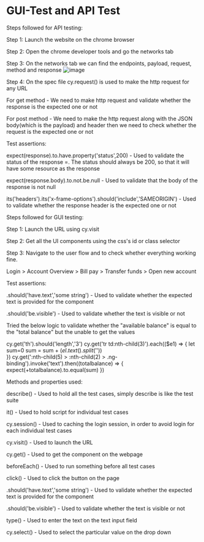 # GUI-Test and  API Test

Steps followed for API testing:

Step 1: Launch the website on the chrome browser

Step 2: Open the chrome developer tools and go the networks tab

Step 3: On the networks tab we can find the endpoints, payload, request, method and response
![image](https://user-images.githubusercontent.com/42145218/142796917-e679748e-55f7-48a7-833d-e6f250853846.png)
 
Step 4: On the spec file cy.request() is used to make the http request for any URL

For get method - We need to make http request and validate whether the response is the expected one or not

For post method - We need to make the http request along with the JSON body(which is the payload) and header then we need to check whether the request is the expected one or not


Test assertions:

expect(response).to.have.property('status',200) - Used to validate the status of the response =. The status should always be 200, so that it will have some resource as the response
            
expect(response.body).to.not.be.null - Used to validate that the body of the response is not null

its('headers').its('x-frame-options').should('include','SAMEORIGIN') - Used to validate whether the response header is the expected one or not
       

Steps followed for GUI testing:

Step 1: Launch the URL using cy.visit

Step 2: Get all the UI components using the css's id or class selector

Step 3: Navigate to the user flow and to check whether everything working fine.

Login >  Account Overview > Bill pay > Transfer funds > Open new account 

Test assertions:

.should('have.text','some string') - Used to validate whether the expected text is provided for the component

.should('be.visible') - Used to validate whether the text is visible or not

Tried the below logic to validate whether the "available balance" is equal to the "total balance" but the unable to get the values

 cy.get('th').should('length','3')
       cy.get('tr td:nth-child(3)').each(($e1) => {
       let sum=0
       sum = sum + ($el.text().split('$'))        
       })
       cy.get(':nth-child(5) > :nth-child(2) > .ng-binding').invoke('text').then((totalbalance) => {
       expect(+totalbalance).to.equal(sum)
       })

Methods and properties used:

describe() - Used to hold all the test cases, simply describe is like the test suite

it() - Used to hold script for individual test cases

cy.session() - Used to caching the login session, in order to avoid login for each individual test cases

cy.visit() - Used to launch the URL

cy.get() - Used to get the component on the webpage

beforeEach() - Used to run something before all test cases

click() - Used to click the button on the page

.should('have.text','some string') - Used to validate whether the expected text is provided for the component

.should('be.visible') - Used to validate whether the text is visible or not

type() - Used to enter the text on the text input field

cy.select() - Used to select the particular value on the drop down

